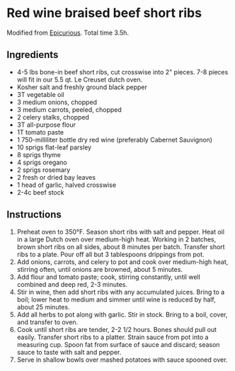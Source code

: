 # Red wine braised beef short ribs

Modified from [Epicurious](https://www.epicurious.com/recipes/food/views/red-wine-braised-shortribs-367736). Total time 3.5h.

## Ingredients

* 4-5 lbs bone-in beef short ribs, cut crosswise into 2" pieces. 7-8 pieces will fit in our 5.5 qt. Le Creuset dutch oven.
* Kosher salt and freshly ground black pepper
* 3T vegetable oil
* 3 medium onions, chopped
* 3 medium carrots, peeled, chopped
* 2 celery stalks, chopped
* 3T all-purpose flour
* 1T tomato paste
* 1 750-milliliter bottle dry red wine (preferably Cabernet Sauvignon)
* 10 sprigs flat-leaf parsley
* 8 sprigs thyme
* 4 sprigs oregano
* 2 sprigs rosemary
* 2 fresh or dried bay leaves
* 1 head of garlic, halved crosswise
* 2-4c beef stock

## Instructions

1.  Preheat oven to 350°F. Season short ribs with salt and pepper. Heat oil in a large Dutch oven over medium-high heat. Working in 2 batches, brown short ribs on all sides, about 8 minutes per batch. Transfer short ribs to a plate. Pour off all but 3 tablespoons drippings from pot.
2.  Add onions, carrots, and celery to pot and cook over medium-high heat, stirring often, until onions are browned, about 5 minutes.
3.  Add flour and tomato paste; cook, stirring constantly, until well combined and deep red, 2-3 minutes.
4.  Stir in wine, then add short ribs with any accumulated juices. Bring to a boil; lower heat to medium and simmer until wine is reduced by half, about 25 minutes.
5.  Add all herbs to pot along with garlic. Stir in stock. Bring to a boil, cover, and transfer to oven.
6.  Cook until short ribs are tender, 2-2 1/2 hours. Bones should pull out easily. Transfer short ribs to a platter. Strain sauce from pot into a measuring cup. Spoon fat from surface of sauce and discard; season sauce to taste with salt and pepper.
7.  Serve in shallow bowls over mashed potatoes with sauce spooned over.
